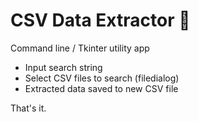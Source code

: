 
  # CSV Data Extractor 📝  
  Command line / Tkinter utility app
  
  - Input search string
  - Select CSV files to search (filedialog)
  - Extracted data saved to new CSV file

  That's it.
  
